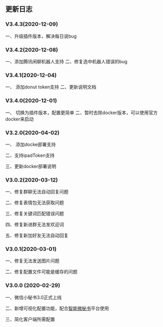 ## 更新日志

### V3.4.3(2020-12-09)
一、升级插件版本，解决每日说bug


### V3.4.2(2020-12-08)
一、添加腾讯闲聊机器人支持
二、修复选中机器人错误的bug

### V3.4.1(2020-12-04)
一、 添加donut token支持
二、更新说明文档


### V3.4.0(2020-12-01)
一、 切换为插件版本，配置更简单
二、暂时去除docker版本，可以使用官方docker来启动

### V3.2.0(2020-04-02)
一、 添加docke部署支持

二、支持ipadToken支持

三、更新docker部署说明

### V3.0.2(2020-03-12)

一、修复群聊无法自动回复问题

二、修复表情包无法获取问题

三、修复关键词匹配错误问题

四、修复新进群无法发欢迎词

五、修复新加好友无法自动回复

### V3.0.1(2020-03-01)

一、修复无法发送图片问题

二、修复配置文件可能是缓存的问题

### V3.0.0 (2020-02-29)

一、微信小秘书3.0正式上线

二、新增可视化配置功能，配合[智能微秘书](https://wechat.aibotk.com/)平台使用

三、简化客户端所需配置
